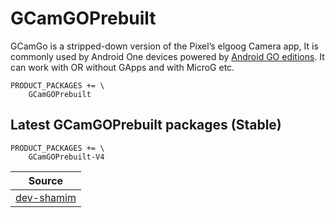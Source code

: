 # GCamGOPrebuilt

GCamGo is a stripped-down version of the Pixel’s elgoog Camera app, It is commonly used by Android One devices powered by [Android GO editions](https://www.android.com/versions/go-edition/). 
It can work with OR without GApps and with MicroG etc.


```
PRODUCT_PACKAGES += \
    GCamGOPrebuilt
```

## Latest GCamGOPrebuilt packages (Stable)
```
PRODUCT_PACKAGES += \
    GCamGOPrebuilt-V4
```

| Source |
| ------ |
| [dev-shamim](https://www.celsoazevedo.com/files/android/google-camera/dev-shamim/) |
